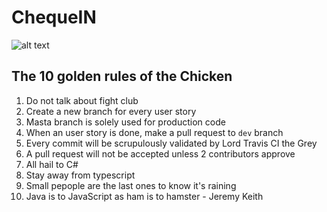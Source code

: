 # ChequeIN

![alt text](https://github.com/matlapo/ChequeIN/edit/master/chicken.png)

## The 10 golden rules of the Chicken
1. Do not talk about fight club
2. Create a new branch for every user story
3. Masta branch is solely used for production code
4. When an user story is done, make a pull request to `dev` branch
5. Every commit will be scrupulously validated by Lord Travis CI the Grey
6. A pull request will not be accepted unless 2 contributors approve
7. All hail to C#
8. Stay away from typescript
9. Small pepople are the last ones to know it's raining
10. Java is to JavaScript as ham is to hamster - Jeremy Keith
